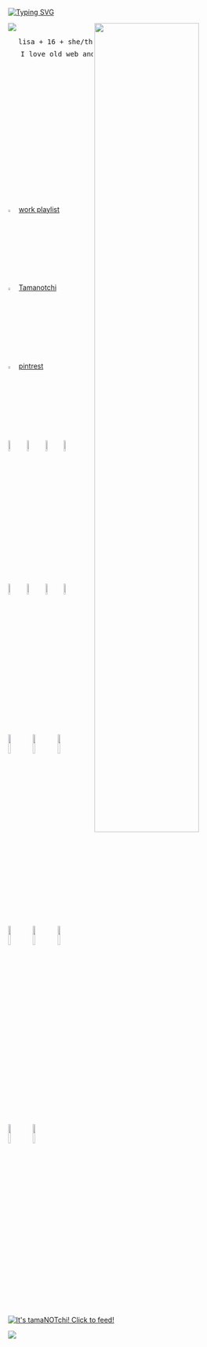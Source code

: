 [![Typing SVG](https://readme-typing-svg.demolab.com?font=Fira+Code&pause=1000&color=F7A0D2&width=435&lines=welcome+2+my+github)](https://git.io/typing-svg)

<img src="https://64.media.tumblr.com/074ecfcc2af298bdc433b15fb262fd4e/da4f8007af357a37-b2/s400x600/edfb777528ad29552e4ff736485353d747af14af.gifv">
 <img src="https://64.media.tumblr.com/d0f751bffb30424bf9978284f4ca49b0/8382a24005a6fbaf-ee/s500x750/78e6ea4a7629dac370cdf9cccb56de79b8daffaa.pnj" width="65%" align="right" />
<div allign="center">
<pre>
⠀⠀lisa + 16 + she/they . special intrest in coding !! 
   I love old web and 2000s anime !! <img src="https://64.media.tumblr.com/ad3a4004d7dab9cd61799ad9a9141bf7/5614a8a0023088e1-5c/s540x810/cd06eed8f44ff13703fdd2db96ab2e1be715b3be.gifv" width="7.5%">
 </pre>
</div>

 </div>

 <div align="left">

<img src="https://64.media.tumblr.com/bbb37a224aaf27ce1c97e3b625a0727c/d11c0e3ac8c9e035-db/s250x400/4c9a918013740fcc3e91e5ec28913d406dddffba.gifv" width="3.5%"> [work playlist](https://open.spotify.com/playlist/620KC3hQm4AZsj92x3uJHV?si=dc681c17114e4f04)ㅤ

<img src="https://64.media.tumblr.com/ea029ba0a26a3d8e2468e5c84f5ce630/050bbaf788ccb4ab-cc/s250x400/7a5edc088d837d24fa04e3466d3020250edb61f5.gifv" width="3.5%"> [Tamanotchi](https://tamanotchi.world/25839c)

<img src="https://64.media.tumblr.com/f90994c137d7331da140f58e2690c9b7/6ad0ad2e8e5ca844-28/s250x400/acd63b767f5894d0643fb61e8992bd306928ec1d.gifv" width="3.5%"> [pintrest](https://www.pinterest.com/geekypupx3/)

</div>

<img src="https://64.media.tumblr.com/d4c99db05a8551d12306bb03b544415a/ec3fa743c023670e-4f/s100x200/b0af98e0ac40c7b3a7fdd4448dfafa94250f2d58.pnj" width="7.5%"><img src="https://64.media.tumblr.com/f4ddb131e8079a6fe814832e6ed328e0/5e072def7eb07f06-c0/s100x200/99435ddee96a30e11d0f98970e88ccfa2e86dfed.gifv" width="7.5%"><img src="https://64.media.tumblr.com/5d738422abbd3b5b4345e8f4fce655f1/ec3fa743c023670e-08/s100x200/4c7e5130dff918601ecfef14f1729517f0e627fb.pnj" width="7.5%"><img src="https://64.media.tumblr.com/3e5b5e2eb01e2b3847a3d93cad3928a3/01682791f5de0497-ec/s100x200/08d41f02bf2287ada6c0f8e9d90a3704ed9fce94.gifv" width="7.5%"><img src="https://64.media.tumblr.com/7119eda6fd90d43fb3e9055feb5c5684/01682791f5de0497-c6/s100x200/0be72f2350c58c8935175d04399f23bd31cef76f.gifv" width="7.5%"><img src="https://64.media.tumblr.com/8ad9078d2d49e86d0512c8879493a5fb/c41e849e40e4049b-65/s100x200/2398b5f38ddf87bc600fff076acdd5feeec76785.pnj" width="7.5%"><img src="https://64.media.tumblr.com/e0c7e51b75c6d53cf6c2da7c18b6248b/3168906063b5945e-cd/s250x400/8a8d8c67c55f22728a513457fb54b1ba566433cb.gifv" width="7.5%"><img src="https://64.media.tumblr.com/0505baebad1923019c99bc81413d6fa8/b9c3e963408338ee-02/s100x200/8e6ef6ad38a6ec319d90f6a1cc1b4dca2cdf45ca.pnj" width="7.5%">

<img src="https://64.media.tumblr.com/52767e5374a2b4d677a44504cd8a5450/502d73a8b2b9ab39-58/s250x400/27afee3504dc742f2fd3616877e44aac49905fc4.gifv" width="10%"><img src="https://64.media.tumblr.com/a5d812198181a850ac1b5c95439ec66a/7569f5122f122aec-4b/s400x600/27e38d7f10b2ba41600738dfca549c8d1bda0b61.gifv" width="10%"><img src="https://64.media.tumblr.com/3359a41c1fcaf172cde21af5b9d1d331/1ff80155cdff22b7-73/s250x400/91c41f002012d73b1a575e13f4b413ec114de1c7.gifv" width="10%"><img src="https://64.media.tumblr.com/2aff94c6574b6865cb68516ca51f7d4a/1ff80155cdff22b7-89/s250x400/1b803c9dbd0ba98b5855e407274fd7c1161de7a2.gifv" width="10%"><img src="https://64.media.tumblr.com/01f9ab6cd3b9553f7b289a40127b18c7/863db9e05bba0777-4e/s75x75_c1/abe39fbf626643c3a34b780131720099a11a7247.gifv" width="10%"><img src="https://64.media.tumblr.com/d56acfba3ac3e8008f0ce5328894a53d/cda465f5b0f1b48e-9a/s250x400/00a6d83dda1910cba507812efcc640e780965813.gifv" width="10%">

<img src="https://64.media.tumblr.com/741db331abf4f8c80d97a4b52dba97db/69ff8d7e2dee7285-b3/s75x75_c1/6ddc32ae77be2f960719d9158e1119d59f5aa8b8.gifv" width="10%"><img src="https://64.media.tumblr.com/7e186771013e6faa23ca300b54a4fbd6/1becc527c0bac770-9d/s100x200/4a9c11ad13b2d96af8b3b12000e54cd1b62a7ec5.gifv" width="10%"><a href="https://tamanotchi.world/25839c"><img src="https://tamanotchi.world/i/25839" alt="It's tamaNOTchi! Click to feed!"></a>

<img src="https://64.media.tumblr.com/11366566867c70bf90f1d488ecf11473/e657df1475950c9d-95/s500x750/dc1d7fffce3111c95496b977ed323b9e5c0ce69f.gifv">
